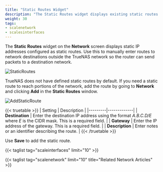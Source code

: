 ```yaml
---
title: "Static Routes Widget"
description: "The Static Routes widget displays existing static routes or sets up new ones."
weight: 30
tags:
- scalenetwork
- scalesinterfaces
---
```


The **Static Routes** widget on the **Network** screen displays static IP addresses configured as static routes. Use this to manually enter routes to network destinations outside the TrueNAS network so the router can send packets to a destination network.

![StaticRoutes](/images/SCALE/23.10/StaticRoutes.png "Static Routes")

TrueNAS does not have defined static routes by default.
If you need a static route to reach portions of the network, add the route by going to **Network** and clicking **Add** in the **Static Routes** window.

![AddStaticRoute](/images/SCALE/23.10/AddStaticRoute.png "Add Static Route")

{{< truetable >}}
| Setting | Description |
|---------|-------------|
| **Destination** | Enter the destination IP address using the format *A.B.C.D/E* where *E* is the CIDR mask. This is a required field. |
| **Gateway** | Enter the IP address of the gateway. This is a required field. |
| **Description** | Enter notes or an identifier describing the route. |
{{< /truetable >}}

Use **Save** to add the static route.

{{< taglist tag="scaleinterfaces" limit="10" >}}

{{< taglist tag="scalenetwork" limit="10" title="Related Network Articles" >}}